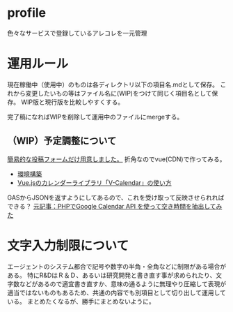 # profile
色々なサービスで登録しているアレコレを一元管理

# 運用ルール
現在稼働中（使用中）のものは各ディレクトリ以下の項目名.mdとして保存。
これから変更したいもの等はファイル名に(WIP)をつけて同じく項目名として保存。
WIP版と現行版を比較しやすくする。

完了稿になればWIPを削除して運用中のファイルにmergeする。

## （WIP）予定調整について
[簡易的な投稿フォームだけ用意しました。](https://shimajima-eiji.github.io/Hosting/calendar/)
折角なのでvue(CDN)で作ってみる。
- [環境構築](https://vcalendar.io/installation.html#npm)
- [Vue.jsのカレンダーライブラリ「V-Calendar」の使い方](https://www.kabanoki.net/3890/)

GASからJSONを返すようにしてあるので、これを受け取って反映させられればできる？
[元記事：PHPでGoogle Calendar API を使って空き時間を抽出してみた](https://qiita.com/shigezone/items/7ab266f172590e36bf45)

# 文字入力制限について
エージェントのシステム都合で記号や数字の半角・全角などに制限がある場合がある。
特にR&DはＲ＆Ｄ、あるいは研究開発と書き直す事が求められたり、文字数などがあるので適宜書き直すか、意味の通るように無理やり圧縮して表現が適当ではないものもあるため、共通の内容でも別項目として切り出して運用している。
まとめたくなるが、勝手にまとめないように。


